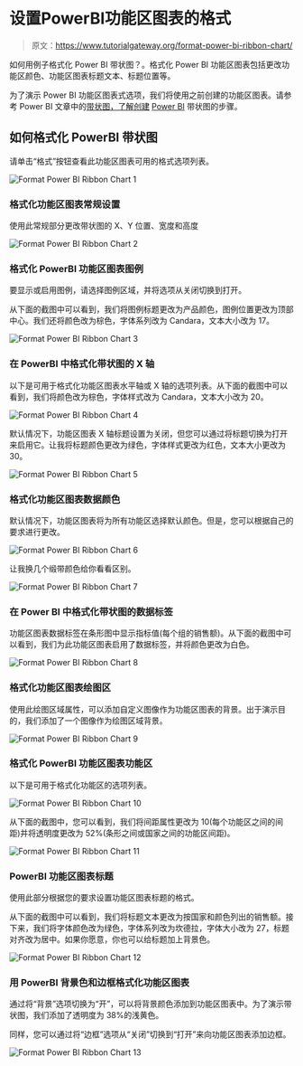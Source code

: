# 设置PowerBI功能区图表的格式

> 原文：<https://www.tutorialgateway.org/format-power-bi-ribbon-chart/>

如何用例子格式化 Power BI 带状图？。格式化 Power BI 功能区图表包括更改功能区颜色、功能区图表标题文本、标题位置等。

为了演示 Power BI 功能区图表式选项，我们将使用之前创建的功能区图表。请参考 Power BI 文章中的[带状图，了解创建](https://www.tutorialgateway.org/create-a-ribbon-chart-in-power-bi/) [Power BI](https://www.tutorialgateway.org/power-bi-tutorial/) 带状图的步骤。

## 如何格式化 PowerBI 带状图

请单击“格式”按钮查看此功能区图表可用的格式选项列表。

![Format Power BI Ribbon Chart 1](img/aea1ca884b2f29d9551daad32b4ef7f8.png)

### 格式化功能区图表常规设置

使用此常规部分更改带状图的 X、Y 位置、宽度和高度

![Format Power BI Ribbon Chart 2](img/7f09ea947053f28c9bb9ecab72d844c3.png)

### 格式化 PowerBI 功能区图表图例

要显示或启用图例，请选择图例区域，并将选项从关闭切换到打开。

从下面的截图中可以看到，我们将图例标题更改为产品颜色，图例位置更改为顶部中心。我们还将颜色改为棕色，字体系列改为 Candara，文本大小改为 17。

![Format Power BI Ribbon Chart 3](img/7b794a6d451c34300307d1f2ec6d0b96.png)

### 在 PowerBI 中格式化带状图的 X 轴

以下是可用于格式化功能区图表水平轴或 X 轴的选项列表。从下面的截图中可以看到，我们将颜色改为棕色，字体样式改为 Candara，文本大小改为 20。

![Format Power BI Ribbon Chart 4](img/10bf383db21f4f97ad347fd699377dad.png)

默认情况下，功能区图表 X 轴标题设置为关闭，但您可以通过将标题切换为打开来启用它。让我将标题颜色更改为绿色，字体样式更改为红色，文本大小更改为 30。

![Format Power BI Ribbon Chart 5](img/268b54e6e35f4196e53ac137c0b64891.png)

### 格式化功能区图表数据颜色

默认情况下，功能区图表将为所有功能区选择默认颜色。但是，您可以根据自己的要求进行更改。

![Format Power BI Ribbon Chart 6](img/8dde7485d6c65224c1857954c630f464.png)

让我换几个缎带颜色给你看看区别。

![Format Power BI Ribbon Chart 7](img/f9f3f1af7d1e2352b2ba95bbd029e806.png)

### 在 Power BI 中格式化带状图的数据标签

功能区图表数据标签在条形图中显示指标值(每个组的销售额)。从下面的截图中可以看到，我们为此功能区图表启用了数据标签，并将颜色更改为白色。

![Format Power BI Ribbon Chart 8](img/d9b675c8b9d04dbdae04ddc7cf44b39a.png)

### 格式化功能区图表绘图区

使用此绘图区域属性，可以添加自定义图像作为功能区图表的背景。出于演示目的，我们添加了一个图像作为绘图区域背景。

![Format Power BI Ribbon Chart 9](img/1a6ec708fe092f3c62d73683fec35a55.png)

### 格式化 PowerBI 功能区图表功能区

以下是可用于格式化功能区的选项列表。

![Format Power BI Ribbon Chart 10](img/a9fefe82c4ac1b203ecc88360821c679.png)

从下面的截图中，您可以看到，我们将间距属性更改为 10(每个功能区之间的间距)并将透明度更改为 52%(条形之间或国家之间的功能区间距)。

![Format Power BI Ribbon Chart 11](img/4b8ef8250c366dcf1ae56ea77300b57a.png)

### PowerBI 功能区图表标题

使用此部分根据您的要求设置功能区图表标题的格式。

从下面的截图中可以看到，我们将标题文本更改为按国家和颜色列出的销售额。接下来，我们将字体颜色改为绿色，字体系列改为坎德拉，字体大小改为 27，标题对齐改为居中。如果你愿意，你也可以给标题加上背景色。

![Format Power BI Ribbon Chart 12](img/c0911b12553c760be6fb921cab700bf0.png)

### 用 PowerBI 背景色和边框格式化功能区图表

通过将“背景”选项切换为“开”，可以将背景颜色添加到功能区图表中。为了演示带状图，我们添加了透明度为 38%的浅黄色。

同样，您可以通过将“边框”选项从“关闭”切换到“打开”来向功能区图表添加边框。

![Format Power BI Ribbon Chart 13](img/9d367dd73eb8cd3756f0c5eadb10f2aa.png)